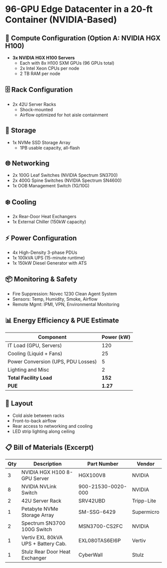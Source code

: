 
# 96-GPU Edge Datacenter in a 20-ft Container (NVIDIA-Based)

## 🧠 Compute Configuration (Option A: NVIDIA HGX H100)

- **3x NVIDIA HGX H100 Servers**
  - Each with 8x H100 SXM GPUs (96 GPUs total)
  - 2x Intel Xeon CPUs per node
  - 2 TB RAM per node

## 🗄️ Rack Configuration

- 2x 42U Server Racks
  - Shock-mounted
  - Airflow optimized for hot aisle containment

## 💾 Storage

- 1x NVMe SSD Storage Array
  - 1PB usable capacity, all-flash

## 🌐 Networking

- 2x 100G Leaf Switches (NVIDIA Spectrum SN3700)
- 2x 400G Spine Switches (NVIDIA Spectrum SN4600)
- 1x OOB Management Switch (1G/10G)

## ❄️ Cooling

- 2x Rear-Door Heat Exchangers
- 1x External Chiller (150kW capacity)

## ⚡ Power Configuration

- 4x High-Density 3-phase PDUs
- 1x 100kVA UPS (15-minute runtime)
- 1x 150kW Diesel Generator with ATS

## 📦 Monitoring & Safety

- Fire Suppression: Novec 1230 Clean Agent System
- Sensors: Temp, Humidity, Smoke, Airflow
- Remote Mgmt: IPMI, VPN, Environmental Monitoring

## 📊 Energy Efficiency & PUE Estimate

| Component                            | Power (kW) |
|--------------------------------------|------------|
| IT Load (GPU, Servers)               | 120        |
| Cooling (Liquid + Fans)              | 25         |
| Power Conversion (UPS, PDU Losses)   | 5          |
| Lighting and Misc                    | 2          |
| **Total Facility Load**              | **152**    |
| **PUE**                              | **1.27**   |

## 📐 Layout

- Cold aisle between racks
- Front-to-back airflow
- Rear access to networking and cooling
- LED strip lighting along ceiling

## 📋 Bill of Materials (Excerpt)

| Qty | Description                         | Part Number        | Vendor     |
|-----|-------------------------------------|--------------------|------------|
| 3   | NVIDIA HGX H100 8-GPU Server        | HGX100V8           | NVIDIA     |
| 8   | NVIDIA NVLink Switch                | 900-21530-0020-000 | NVIDIA     |
| 2   | 42U Server Rack                     | SRV42UBD           | Tripp-Lite |
| 1   | Petabyte NVMe Storage Array         | SM-SSG-6429        | Supermicro |
| 2   | Spectrum SN3700 100G Switch         | MSN3700-CS2FC      | NVIDIA     |
| 1   | Vertiv EXL 80kVA UPS + Battery Cab. | EXL080TAS6EI6P     | Vertiv     |
| 1   | Stulz Rear Door Heat Exchanger      | CyberWall          | Stulz      |

